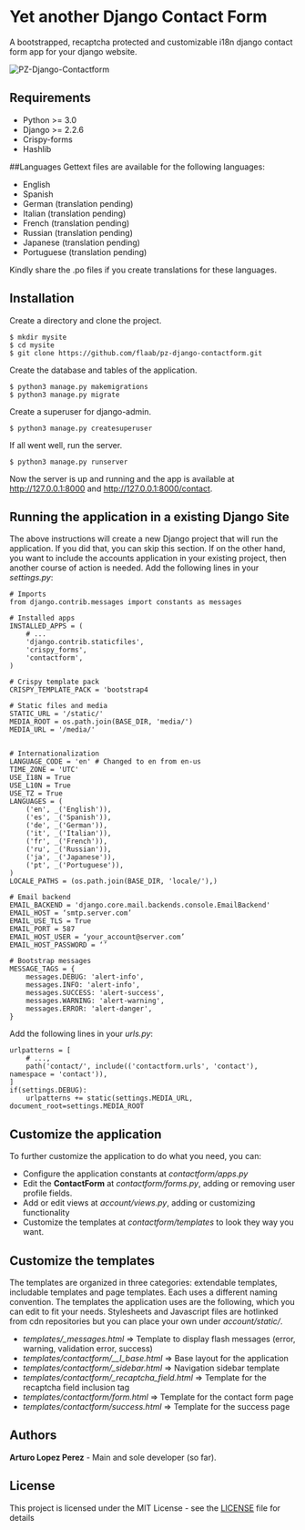 # Yet another Django Contact Form

A bootstrapped, recaptcha protected and customizable i18n django contact form app for your django website. 

![PZ-Django-Contactform](https://www.dropbox.com/s/qv7d0mbpel4yfpj/djangocontact.png?raw=1)

## Requirements
- Python >= 3.0
- Django >= 2.2.6
- Crispy-forms
- Hashlib

##Languages
Gettext files are available for the following languages:
 - English
 - Spanish
 - German (translation pending)
 - Italian (translation pending)
 - French (translation pending)
 - Russian (translation pending)
 - Japanese (translation pending)
 - Portuguese (translation pending)

Kindly share the .po files if you create translations for these languages.

## Installation
Create a directory and clone the project.
```
$ mkdir mysite
$ cd mysite
$ git clone https://github.com/flaab/pz-django-contactform.git 
```
Create the database and tables of the application.
```
$ python3 manage.py makemigrations
$ python3 manage.py migrate
```
Create a superuser for django-admin.
```
$ python3 manage.py createsuperuser
```
If all went well, run the server.
```
$ python3 manage.py runserver
```
Now the server is up and running and the app is available at http://127.0.0.1:8000 and http://127.0.0.1:8000/contact.

## Running the application in a existing Django Site

The above instructions will create a new Django project that will run the application. If you did that, you can skip this section. If on the other hand, you want to include the accounts application in your existing project, then another course of action is needed. Add the following lines in your *settings.py*:

```
# Imports
from django.contrib.messages import constants as messages

# Installed apps
INSTALLED_APPS = (
    # ...
    'django.contrib.staticfiles',
    'crispy_forms',
    'contactform',
)

# Crispy template pack
CRISPY_TEMPLATE_PACK = 'bootstrap4

# Static files and media
STATIC_URL = '/static/'
MEDIA_ROOT = os.path.join(BASE_DIR, 'media/')
MEDIA_URL = '/media/'


# Internationalization
LANGUAGE_CODE = 'en' # Changed to en from en-us
TIME_ZONE = 'UTC'
USE_I18N = True
USE_L10N = True
USE_TZ = True
LANGUAGES = (
    ('en', _('English')),
    ('es', _('Spanish')),
    ('de', _('German')),
    ('it', _('Italian')),
    ('fr', _('French')),
    ('ru', _('Russian')),
    ('ja', _('Japanese')),
    ('pt', _('Portuguese')),
)
LOCALE_PATHS = (os.path.join(BASE_DIR, 'locale/'),)

# Email backend 
EMAIL_BACKEND = 'django.core.mail.backends.console.EmailBackend'
EMAIL_HOST = ‘smtp.server.com’
EMAIL_USE_TLS = True
EMAIL_PORT = 587
EMAIL_HOST_USER = ‘your_account@server.com’
EMAIL_HOST_PASSWORD = ‘’

# Bootstrap messages
MESSAGE_TAGS = {
    messages.DEBUG: 'alert-info',
    messages.INFO: 'alert-info',
    messages.SUCCESS: 'alert-success',
    messages.WARNING: 'alert-warning',
    messages.ERROR: 'alert-danger',
}
```

Add the following lines in your *urls.py*:

```
urlpatterns = [
    # ...,
    path('contact/', include(('contactform.urls', 'contact'), namespace = 'contact')),
]
if(settings.DEBUG):
    urlpatterns += static(settings.MEDIA_URL, document_root=settings.MEDIA_ROOT
```

## Customize the application
To further customize the application to do what you need, you can:

- Configure the application constants at *contactform/apps.py*
- Edit the **ContactForm** at *contactform/forms.py*, adding or removing user profile fields.
- Add or edit views at *account/views.py*, adding or customizing functionality
- Customize the templates at *contactform/templates* to look they way you want.

## Customize the templates
The templates are organized in three categories: extendable templates, includable templates and page templates. Each uses a different naming convention. The templates the application uses are the following, which you can edit to fit your needs. Stylesheets and Javascript files are hotlinked from cdn repositories but you can place your own under *account/static/*.

- *templates/_messages.html* => Template to display flash messages (error, warning, validation error, success)
- *templates/contactform/__l_base.html* => Base layout for the application 
- *templates/contactform/_sidebar.html* => Navigation sidebar template
- *templates/contactform/_recaptcha_field.html* => Template for the recaptcha field inclusion tag 
- *templates/contactform/form.html* => Template for the contact form page
- *templates/contactform/success.html* => Template for the success page

## Authors
**Arturo Lopez Perez** - Main and sole developer (so far).

## License
This project is licensed under the MIT License - see the [LICENSE](LICENSE) file for details
